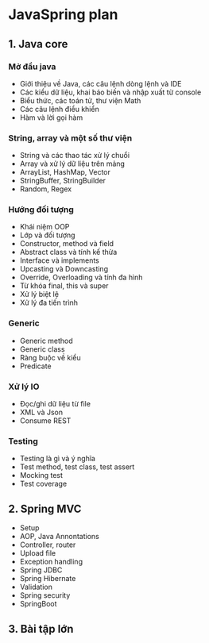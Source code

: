 # JavaSpring plan

## 1. Java core

### Mở đầu java
- Giới thiệu về Java, các câu lệnh dòng lệnh và IDE
- Các kiểu dữ liệu, khai báo biến và nhập xuất từ console
- Biểu thức, các toán tử, thư viện Math
- Các câu lệnh điều khiển
- Hàm và lời gọi hàm

### String, array và một số thư viện
- String và các thao tác xử lý chuổi
- Array và xử lý dữ liệu trên mảng
- ArrayList, HashMap, Vector
- StringBuffer, StringBuilder
- Random, Regex

### Hướng đối tượng
- Khái niệm OOP
- Lớp và đối tượng
- Constructor, method và field
- Abstract class và tính kế thừa
- Interface và implements
- Upcasting và Downcasting
- Override, Overloading và tính đa hình
- Từ khóa final, this và super
- Xử lý biệt lệ
- Xử lý đa tiến trình

### Generic
- Generic method
- Generic class
- Ràng buộc về kiểu
- Predicate

### Xử lý IO
- Đọc/ghi dữ liệu từ file
- XML và Json
- Consume REST

### Testing
- Testing là gì và ý nghĩa
- Test method, test class, test assert
- Mocking test
- Test coverage

## 2. Spring MVC
- Setup
- AOP, Java Annontations
- Controller, router
- Upload file
- Exception handling
- Spring JDBC
- Spring Hibernate 
- Validation
- Spring security
- SpringBoot

## 3. Bài tập lớn
